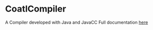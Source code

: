# CoatlCompiler
A Compiler developed with Java and JavaCC
Full documentation [here](https://docs.google.com/document/d/1qRpKblueszS3fqqDzRHxCl6tEvAHGv74/edit?usp=sharing&ouid=103977191509495792883&rtpof=true&sd=true)

